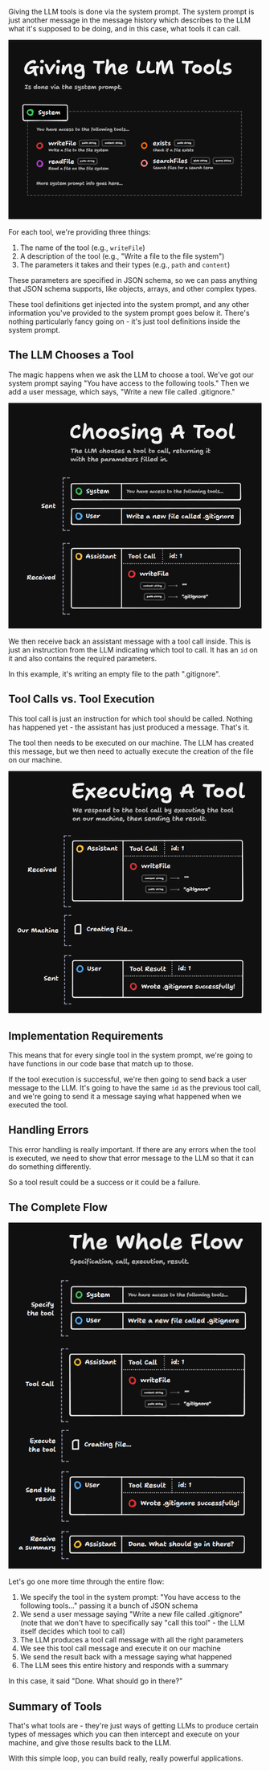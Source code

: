 Giving the LLM tools is done via the system prompt. The system prompt is just another message in the message history which describes to the LLM what it's supposed to be doing, and in this case, what tools it can call.

![Giving The LLM Tools](diagrams/tools-in-the-system-prompt.png)

For each tool, we're providing three things:

1. The name of the tool (e.g., `writeFile`)
2. A description of the tool (e.g., "Write a file to the file system")
3. The parameters it takes and their types (e.g., `path` and `content`)

These parameters are specified in JSON schema, so we can pass anything that JSON schema supports, like objects, arrays, and other complex types.

These tool definitions get injected into the system prompt, and any other information you've provided to the system prompt goes below it. There's nothing particularly fancy going on - it's just tool definitions inside the system prompt.

## The LLM Chooses a Tool

The magic happens when we ask the LLM to choose a tool. We've got our system prompt saying "You have access to the following tools." Then we add a user message, which says, "Write a new file called .gitignore."

![Choosing A Tool](diagrams/choosing-a-tool.png)

We then receive back an assistant message with a tool call inside. This is just an instruction from the LLM indicating which tool to call. It has an `id` on it and also contains the required parameters.

In this example, it's writing an empty file to the path ".gitignore".

## Tool Calls vs. Tool Execution

This tool call is just an instruction for which tool should be called. Nothing has happened yet - the assistant has just produced a message. That's it.

The tool then needs to be executed on our machine. The LLM has created this message, but we then need to actually execute the creation of the file on our machine.

![Executing A Tool](diagrams/executing-a-tool.png)

## Implementation Requirements

This means that for every single tool in the system prompt, we're going to have functions in our code base that match up to those.

If the tool execution is successful, we're then going to send back a user message to the LLM. It's going to have the same `id` as the previous tool call, and we're going to send it a message saying what happened when we executed the tool.

## Handling Errors

This error handling is really important. If there are any errors when the tool is executed, we need to show that error message to the LLM so that it can do something differently.

So a tool result could be a success or it could be a failure.

## The Complete Flow

![The Whole Flow](diagrams/the-whole-flow.png)

Let's go one more time through the entire flow:

1. We specify the tool in the system prompt: "You have access to the following tools..." passing it a bunch of JSON schema
2. We send a user message saying "Write a new file called .gitignore" (note that we don't have to specifically say "call this tool" - the LLM itself decides which tool to call)
3. The LLM produces a tool call message with all the right parameters
4. We see this tool call message and execute it on our machine
5. We send the result back with a message saying what happened
6. The LLM sees this entire history and responds with a summary

In this case, it said "Done. What should go in there?"

## Summary of Tools

That's what tools are - they're just ways of getting LLMs to produce certain types of messages which you can then intercept and execute on your machine, and give those results back to the LLM.

With this simple loop, you can build really, really powerful applications.
